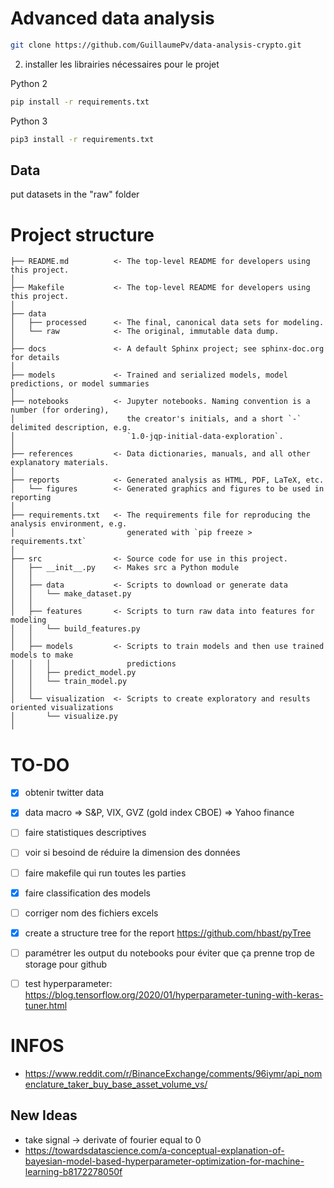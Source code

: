 # Advanced data analysis

```bash
git clone https://github.com/GuillaumePv/data-analysis-crypto.git
```
2) installer les librairies nécessaires pour le projet

Python 2
```bash
pip install -r requirements.txt
```

Python 3
```bash
pip3 install -r requirements.txt
```
## Data

put datasets in the "raw" folder 

# Project structure

```
├── README.md          <- The top-level README for developers using this project.
│
├── Makefile           <- The top-level README for developers using this project.
│
├── data
│   ├── processed      <- The final, canonical data sets for modeling.
│   └── raw            <- The original, immutable data dump.
│
├── docs               <- A default Sphinx project; see sphinx-doc.org for details
│
├── models             <- Trained and serialized models, model predictions, or model summaries
│
├── notebooks          <- Jupyter notebooks. Naming convention is a number (for ordering),
│                         the creator's initials, and a short `-` delimited description, e.g.
│                         `1.0-jqp-initial-data-exploration`.
│
├── references         <- Data dictionaries, manuals, and all other explanatory materials.
│
├── reports            <- Generated analysis as HTML, PDF, LaTeX, etc.
│   └── figures        <- Generated graphics and figures to be used in reporting
│
├── requirements.txt   <- The requirements file for reproducing the analysis environment, e.g.
│                         generated with `pip freeze > requirements.txt`
│
├── src                <- Source code for use in this project.
│   ├── __init__.py    <- Makes src a Python module
│   │
│   ├── data           <- Scripts to download or generate data
│   │   └── make_dataset.py
│   │
│   ├── features       <- Scripts to turn raw data into features for modeling
│   │   └── build_features.py
│   │
│   ├── models         <- Scripts to train models and then use trained models to make
│   │   │                 predictions
│   │   ├── predict_model.py
│   │   └── train_model.py
│   │
│   └── visualization  <- Scripts to create exploratory and results oriented visualizations
│       └── visualize.py
│
```
# TO-DO
- [x] obtenir twitter data
- [x] data macro => S&P, VIX, GVZ (gold index CBOE) => Yahoo finance
- [ ] faire statistiques descriptives
- [ ] voir si besoind de réduire la dimension des données
- [ ] faire makefile qui run toutes les parties
- [x] faire classification des models
- [ ] corriger nom des fichiers excels
- [x] create a structure tree for the report
https://github.com/hbast/pyTree

- [ ] paramétrer les output du notebooks pour éviter que ça prenne trop de storage pour github
- [ ] test hyperparameter: https://blog.tensorflow.org/2020/01/hyperparameter-tuning-with-keras-tuner.html

# INFOS
- https://www.reddit.com/r/BinanceExchange/comments/96iymr/api_nomenclature_taker_buy_base_asset_volume_vs/

## New Ideas
- take signal -> derivate of fourier equal to 0
- https://towardsdatascience.com/a-conceptual-explanation-of-bayesian-model-based-hyperparameter-optimization-for-machine-learning-b8172278050f